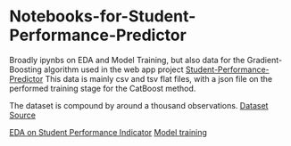 # Notebooks-for-Student-Performance-Predictor

Broadly ipynbs on EDA and Model Training, but also data for the Gradient-Boosting algorithm used in the web app project [Student-Performance-Predictor](https://github.com/GBlanch/Student-Performance-Predictor)
This data is mainly csv and tsv flat files, with a json file on the performed training stage for the CatBoost method.

The dataset is compound by around a thousand observations. [Dataset Source](https://www.kaggle.com/datasets/spscientist/students-performance-in-exams?datasetId=74977)

[EDA on Student Performance Indicator](https://github.com/GBlanch/Notebooks-for-Student-Performance-Predictor/blob/main/notebook/student_performance_eda.ipynb)
[Model training](https://github.com/GBlanch/Notebooks-for-Student-Performance-Predictor/blob/main/notebook/model_training.ipynb)

